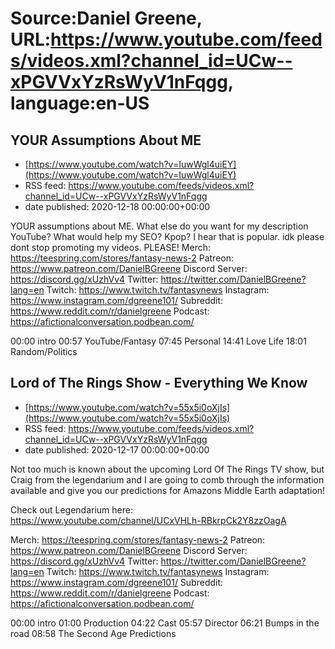 # Source:Daniel Greene, URL:https://www.youtube.com/feeds/videos.xml?channel_id=UCw--xPGVVxYzRsWyV1nFqgg, language:en-US

## YOUR Assumptions About ME
 - [https://www.youtube.com/watch?v=IuwWgl4uiEY](https://www.youtube.com/watch?v=IuwWgl4uiEY)
 - RSS feed: https://www.youtube.com/feeds/videos.xml?channel_id=UCw--xPGVVxYzRsWyV1nFqgg
 - date published: 2020-12-18 00:00:00+00:00

YOUR assumptions about ME. What else do you want for my description YouTube? What would help my SEO? Kpop? I hear that is popular. idk please dont stop promoting my videos. PLEASE! 
Merch: https://teespring.com/stores/fantasy-news-2
Patreon: https://www.patreon.com/DanielBGreene
Discord Server: https://discord.gg/xUzhVv4
Twitter: https://twitter.com/DanielBGreene?lang=en
Twitch: https://www.twitch.tv/fantasynews
Instagram: https://www.instagram.com/dgreene101/
Subreddit: https://www.reddit.com/r/danielgreene
Podcast: https://afictionalconversation.podbean.com/

00:00 intro
00:57 YouTube/Fantasy
07:45 Personal
14:41 Love Life
18:01 Random/Politics

## Lord of The Rings Show - Everything We Know
 - [https://www.youtube.com/watch?v=55x5i0oXjIs](https://www.youtube.com/watch?v=55x5i0oXjIs)
 - RSS feed: https://www.youtube.com/feeds/videos.xml?channel_id=UCw--xPGVVxYzRsWyV1nFqgg
 - date published: 2020-12-17 00:00:00+00:00

Not too much is known about the upcoming Lord Of The Rings TV show, but Craig from the legendarium and I are going to comb through the information available and give you our predictions for Amazons Middle Earth adaptation! 

Check out Legendarium here: https://www.youtube.com/channel/UCxVHLh-RBkrpCk2Y8zzOagA 

Merch: https://teespring.com/stores/fantasy-news-2
Patreon: https://www.patreon.com/DanielBGreene
Discord Server: https://discord.gg/xUzhVv4
Twitter: https://twitter.com/DanielBGreene?lang=en
Twitch: https://www.twitch.tv/fantasynews
Instagram: https://www.instagram.com/dgreene101/
Subreddit: https://www.reddit.com/r/danielgreene
Podcast: https://afictionalconversation.podbean.com/

00:00 intro
01:00 Production
04:22 Cast
05:57 Director
06:21 Bumps in the road 
08:58 The Second Age Predictions

